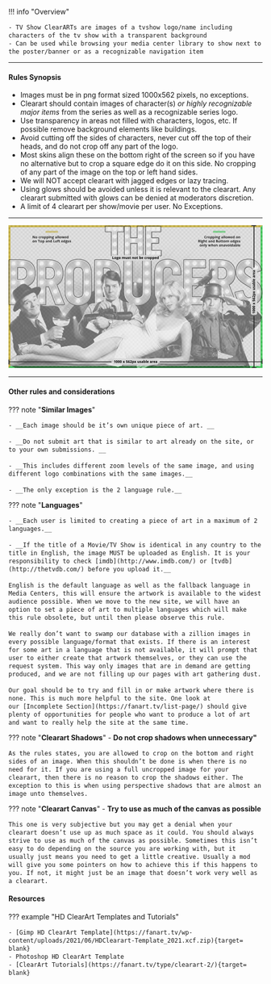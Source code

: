 !!! info "Overview"

    - TV Show ClearARTs are images of a tvshow logo/name including characters of the tv show with a transparent background
    - Can be used while browsing your media center library to show next to the poster/banner or as a recognizable navigation item

---

#### **Rules Synopsis**

* Images must be in png format sized 1000x562 pixels, no exceptions.
* Clearart should contain images of character(s) <em>or highly recognizable major items</em> from the series as well as a recognizable series logo.
* Use transparency in areas not filled with characters, logos, etc. If possible remove background elements like buildings.
* Avoid cutting off the sides of characters, never cut off the top of their heads, and do not crop off any part of the logo.
* Most skins align these on the bottom right of the screen so if you have no alternative but to crop a square edge do it on this side. No cropping of any part of the image on the top or left hand sides.
* We will NOT accept clearart with jagged edges or lazy tracing.
* Using glows should be avoided unless it is relevant to the clearart. Any clearart submitted with glows can be denied at moderators discretion.
* A limit of 4 clearart per show/movie per user. No Exceptions.
 
---

<img src="../../../assets/images/sizing-template-clearart.jpg" onmouseover="this.src='../../../assets/images/sizing-template-clearart.png'" onmouseout="this.src='../../../assets/images/sizing-template-clearart.jpg'"/>

---

#### __Other rules and considerations__

??? note "**Similar Images**"  

    - __Each image should be it’s own unique piece of art. __

    - __Do not submit art that is similar to art already on the site, or to your own submissions. __

    - __This includes different zoom levels of the same image, and using different logo combinations with the same images.__

    - __The only exception is the 2 language rule.__
    

??? note "**Languages**"

    - __Each user is limited to creating a piece of art in a maximum of 2 languages.__

    - __If the title of a Movie/TV Show is identical in any country to the title in English, the image MUST be uploaded as English. It is your responsibility to check [imdb](http://www.imdb.com/) or [tvdb](http://thetvdb.com/) before you upload it.__

    English is the default language as well as the fallback language in Media Centers, this will ensure the artwork is available to the widest audience possible. When we move to the new site, we will have an option to set a piece of art to multiple languages which will make this rule obsolete, but until then please observe this rule.

    We really don’t want to swamp our database with a zillion images in every possible language/format that exists. If there is an interest for some art in a language that is not available, it will prompt that user to either create that artwork themselves, or they can use the request system. This way only images that are in demand are getting produced, and we are not filling up our pages with art gathering dust.  
    
    Our goal should be to try and fill in or make artwork where there is none. This is much more helpful to the site. One look at our [Incomplete Section](https://fanart.tv/list-page/) should give plenty of opportunities for people who want to produce a lot of art and want to really help the site at the same time.


??? note "**Clearart Shadows**" 
    - __Do not crop shadows when unnecessary"__

    As the rules states, you are allowed to crop on the bottom and right sides of an image. When this shouldn’t be done is when there is no need for it. If you are using a full uncropped image for your clearart, then there is no reason to crop the shadows either. The exception to this is when using perspective shadows that are almost an image unto themselves.  


??? note "**Clearart Canvas**"
    - __Try to use as much of the canvas as possible__

    This one is very subjective but you may get a denial when your clearart doesn’t use up as much space as it could. You should always strive to use as much of the canvas as possible. Sometimes this isn’t easy to do depending on the source you are working with, but it usually just means you need to get a little creative. Usually a mod will give you some pointers on how to achieve this if this happens to you. If not, it might just be an image that doesn’t work very well as a clearart.  


#### __Resources__

??? example "HD ClearArt Templates and Tutorials"

    - [Gimp HD ClearArt Template](https://fanart.tv/wp-content/uploads/2021/06/HDClearart-Template_2021.xcf.zip){target= blank}
    - Photoshop HD ClearArt Template
    - [ClearArt Tutorials](https://fanart.tv/type/clearart-2/){target= blank}
